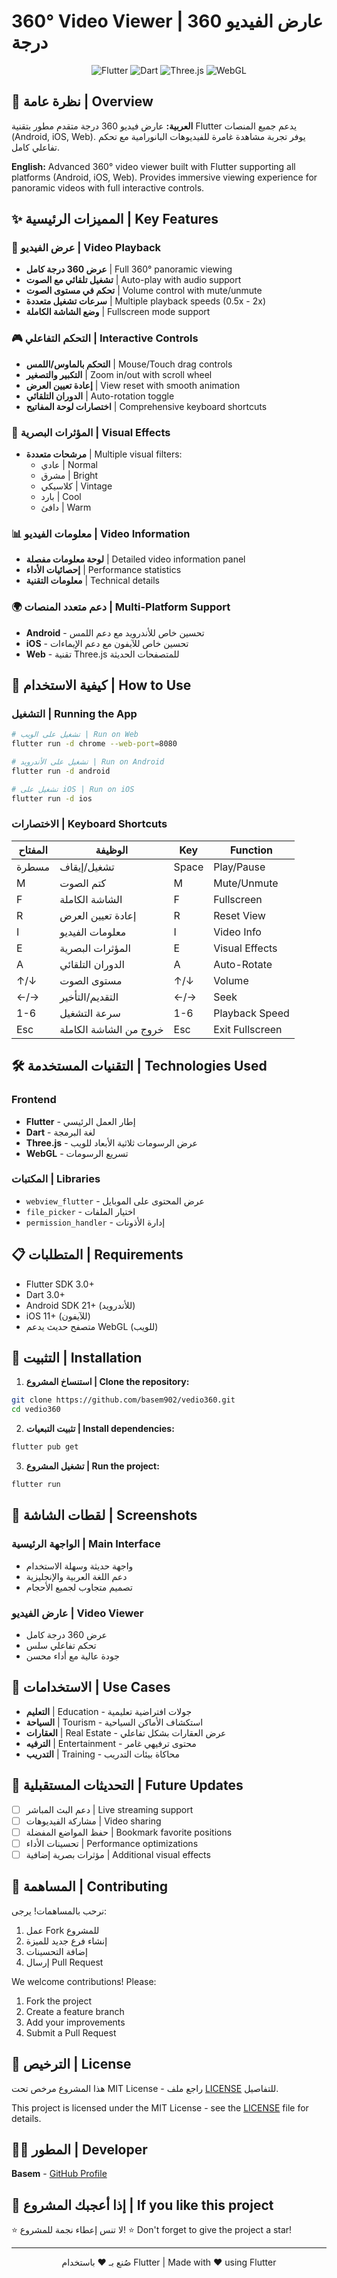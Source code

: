 # 360° Video Viewer | عارض الفيديو 360 درجة

<div align="center">
  <img src="https://img.shields.io/badge/Flutter-02569B?style=for-the-badge&logo=flutter&logoColor=white" alt="Flutter"/>
  <img src="https://img.shields.io/badge/Dart-0175C2?style=for-the-badge&logo=dart&logoColor=white" alt="Dart"/>
  <img src="https://img.shields.io/badge/Three.js-000000?style=for-the-badge&logo=three.js&logoColor=white" alt="Three.js"/>
  <img src="https://img.shields.io/badge/WebGL-990000?style=for-the-badge&logo=webgl&logoColor=white" alt="WebGL"/>
</div>

## 📱 نظرة عامة | Overview

**العربية:**
عارض فيديو 360 درجة متقدم مطور بتقنية Flutter يدعم جميع المنصات (Android, iOS, Web). يوفر تجربة مشاهدة غامرة للفيديوهات البانورامية مع تحكم تفاعلي كامل.

**English:**
Advanced 360° video viewer built with Flutter supporting all platforms (Android, iOS, Web). Provides immersive viewing experience for panoramic videos with full interactive controls.

## ✨ المميزات الرئيسية | Key Features

### 🎥 عرض الفيديو | Video Playback
- **عرض 360 درجة كامل** | Full 360° panoramic viewing
- **تشغيل تلقائي مع الصوت** | Auto-play with audio support
- **تحكم في مستوى الصوت** | Volume control with mute/unmute
- **سرعات تشغيل متعددة** | Multiple playback speeds (0.5x - 2x)
- **وضع الشاشة الكاملة** | Fullscreen mode support

### 🎮 التحكم التفاعلي | Interactive Controls
- **التحكم بالماوس/اللمس** | Mouse/Touch drag controls
- **التكبير والتصغير** | Zoom in/out with scroll wheel
- **إعادة تعيين العرض** | View reset with smooth animation
- **الدوران التلقائي** | Auto-rotation toggle
- **اختصارات لوحة المفاتيح** | Comprehensive keyboard shortcuts

### 🎨 المؤثرات البصرية | Visual Effects
- **مرشحات متعددة** | Multiple visual filters:
  - عادي | Normal
  - مشرق | Bright
  - كلاسيكي | Vintage
  - بارد | Cool
  - دافئ | Warm

### 📊 معلومات الفيديو | Video Information
- **لوحة معلومات مفصلة** | Detailed video information panel
- **إحصائيات الأداء** | Performance statistics
- **معلومات التقنية** | Technical details

### 🌍 دعم متعدد المنصات | Multi-Platform Support
- **Android** - تحسين خاص للأندرويد مع دعم اللمس
- **iOS** - تحسين خاص للآيفون مع دعم الإيماءات
- **Web** - تقنية Three.js للمتصفحات الحديثة

## 🚀 كيفية الاستخدام | How to Use

### التشغيل | Running the App
```bash
# تشغيل على الويب | Run on Web
flutter run -d chrome --web-port=8080

# تشغيل على الأندرويد | Run on Android
flutter run -d android

# تشغيل على iOS | Run on iOS
flutter run -d ios
```

### الاختصارات | Keyboard Shortcuts
| المفتاح | الوظيفة | Key | Function |
|---------|---------|-----|----------|
| مسطرة | تشغيل/إيقاف | Space | Play/Pause |
| M | كتم الصوت | M | Mute/Unmute |
| F | الشاشة الكاملة | F | Fullscreen |
| R | إعادة تعيين العرض | R | Reset View |
| I | معلومات الفيديو | I | Video Info |
| E | المؤثرات البصرية | E | Visual Effects |
| A | الدوران التلقائي | A | Auto-Rotate |
| ↑/↓ | مستوى الصوت | ↑/↓ | Volume |
| ←/→ | التقديم/التأخير | ←/→ | Seek |
| 1-6 | سرعة التشغيل | 1-6 | Playback Speed |
| Esc | خروج من الشاشة الكاملة | Esc | Exit Fullscreen |

## 🛠️ التقنيات المستخدمة | Technologies Used

### Frontend
- **Flutter** - إطار العمل الرئيسي
- **Dart** - لغة البرمجة
- **Three.js** - عرض الرسومات ثلاثية الأبعاد للويب
- **WebGL** - تسريع الرسومات

### المكتبات | Libraries
- `webview_flutter` - عرض المحتوى على الموبايل
- `file_picker` - اختيار الملفات
- `permission_handler` - إدارة الأذونات

## 📋 المتطلبات | Requirements

- Flutter SDK 3.0+
- Dart 3.0+
- Android SDK 21+ (للأندرويد)
- iOS 11+ (للآيفون)
- متصفح حديث يدعم WebGL (للويب)

## 🔧 التثبيت | Installation

1. **استنساخ المشروع | Clone the repository:**
```bash
git clone https://github.com/basem902/vedio360.git
cd vedio360
```

2. **تثبيت التبعيات | Install dependencies:**
```bash
flutter pub get
```

3. **تشغيل المشروع | Run the project:**
```bash
flutter run
```

## 📱 لقطات الشاشة | Screenshots

### الواجهة الرئيسية | Main Interface
- واجهة حديثة وسهلة الاستخدام
- دعم اللغة العربية والإنجليزية
- تصميم متجاوب لجميع الأحجام

### عارض الفيديو | Video Viewer
- عرض 360 درجة كامل
- تحكم تفاعلي سلس
- جودة عالية مع أداء محسن

## 🎯 الاستخدامات | Use Cases

- **التعليم** | Education - جولات افتراضية تعليمية
- **السياحة** | Tourism - استكشاف الأماكن السياحية
- **العقارات** | Real Estate - عرض العقارات بشكل تفاعلي
- **الترفيه** | Entertainment - محتوى ترفيهي غامر
- **التدريب** | Training - محاكاة بيئات التدريب

## 🔄 التحديثات المستقبلية | Future Updates

- [ ] دعم البث المباشر | Live streaming support
- [ ] مشاركة الفيديوهات | Video sharing
- [ ] حفظ المواضع المفضلة | Bookmark favorite positions
- [ ] تحسينات الأداء | Performance optimizations
- [ ] مؤثرات بصرية إضافية | Additional visual effects

## 🤝 المساهمة | Contributing

نرحب بالمساهمات! يرجى:
1. عمل Fork للمشروع
2. إنشاء فرع جديد للميزة
3. إضافة التحسينات
4. إرسال Pull Request

We welcome contributions! Please:
1. Fork the project
2. Create a feature branch
3. Add your improvements
4. Submit a Pull Request

## 📄 الترخيص | License

هذا المشروع مرخص تحت MIT License - راجع ملف [LICENSE](LICENSE) للتفاصيل.

This project is licensed under the MIT License - see the [LICENSE](LICENSE) file for details.

## 👨‍💻 المطور | Developer

**Basem** - [GitHub Profile](https://github.com/basem902)

## 🌟 إذا أعجبك المشروع | If you like this project

⭐ لا تنس إعطاء نجمة للمشروع!
⭐ Don't forget to give the project a star!

---

<div align="center">
  <p>صُنع بـ ❤️ باستخدام Flutter | Made with ❤️ using Flutter</p>
</div>
